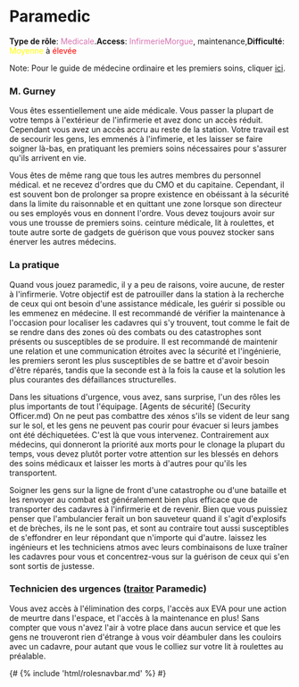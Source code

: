 # Paramedic

**Type de rôle**: <font color= "#d673b2">Medicale</font>.**Access**: <font color="#d673b2">Infirmerie</font><font color="#d673b2">Morgue</font>, maintenance,**Difficulté**: <font color="Yellow">Moyenne</font> à <font color="Red">élevée</font>

Note: Pour le guide de médecine ordinaire et les premiers soins, cliquer [ici](Medical-Doctor.md).

### M. Gurney

Vous êtes essentiellement une aide médicale. Vous passer la plupart de votre temps à l'extérieur de l'infirmerie et avez donc un accès réduit. Cependant vous avez un accès accru au reste de la station. Votre travail est de secourir les gens, les emmenés à l'infimerie, et les laisser se faire soigner là-bas, en pratiquant les premiers soins nécessaires pour s'assurer qu'ils arrivent en vie.

Vous êtes de même rang que tous les autres membres du personnel médical. et ne recevez d'ordres que du CMO et du capitaine. Cependant, il est souvent bon de prolonger sa propre existence en obéissant à la sécurité dans la limite du raisonnable et en quittant une zone lorsque son directeur ou ses employés vous en donnent l'ordre. Vous devez toujours avoir sur vous une trousse de premiers soins. ceinture médicale, lit à roulettes, et toute autre sorte de gadgets de guérison que vous pouvez stocker sans énerver les autres médecins.

### La pratique

Quand vous jouez paramedic, il y a peu de raisons, voire aucune, de rester à l'infirmerie. Votre objectif est de patrouiller dans la station à la recherche de ceux qui ont besoin d'une assistance médicale, les guérir si possible ou les emmenez en médecine. Il est recommandé de vérifier la maintenance à l'occasion pour localiser les cadavres qui s'y trouvent, tout comme le fait de se rendre dans des zones où des combats ou des catastrophes sont présents ou susceptibles de se produire. Il est recommandé de maintenir une relation et une communication étroites avec la sécurité et l'ingénierie, les premiers seront les plus susceptibles de se battre et d'avoir besoin d'être réparés, tandis que la seconde est à la fois la cause et la solution les plus courantes des défaillances structurelles.

Dans les situations d'urgence, vous avez, sans surprise, l'un des rôles les plus importants de tout l'équipage. [Agents de sécurité] (Security Officer.md) On ne peut pas combattre des xénos s'ils se vident de leur sang sur le sol, et les gens ne peuvent pas courir pour évacuer si leurs jambes ont été déchiquetées. C'est là que vous intervenez. Contrairement aux médecins, qui donneront la priorité aux morts pour le clonage la plupart du temps, vous devez plutôt porter votre attention sur les blessés en dehors des soins médicaux et laisser les morts à d'autres pour qu'ils les transportent.

Soigner les gens sur la ligne de front d'une catastrophe ou d'une bataille et les renvoyer au combat est généralement bien plus efficace que de transporter des cadavres à l'infirmerie et de revenir. Bien que vous puissiez penser que l'ambulancier ferait un bon sauveteur quand il s'agit d'explosifs et de brèches, ils ne le sont pas, et sont au contraire tout aussi susceptibles de s'effondrer en leur répondant que n'importe qui d'autre. laissez les ingénieurs et les techniciens atmos avec leurs combinaisons de luxe traîner les cadavres pour vous et concentrez-vous sur la guérison de ceux qui s'en sont sortis de justesse.

### Technicien des urgences ([traitor](traitor.md) Paramedic)

Vous avez accès à l'élimination des corps, l'accès aux EVA pour une action de meurtre dans l'espace, et l'accès à la maintenance en plus! Sans compter que vous n'avez l'air à votre place dans aucun service et que les gens ne trouveront rien d'étrange à vous voir déambuler dans les couloirs avec un cadavre, pour autant que vous le colliez sur votre lit à roulettes au préalable.

  {# {% include 'html/rolesnavbar.md' %} #}